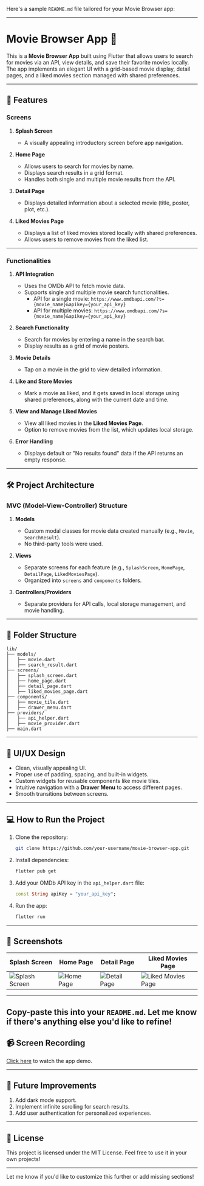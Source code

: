 Here's a sample `README.md` file tailored for your Movie Browser app:

---

# Movie Browser App 🎥

This is a **Movie Browser App** built using Flutter that allows users to search for movies via an API, view details, and save their favorite movies locally. The app implements an elegant UI with a grid-based movie display, detail pages, and a liked movies section managed with shared preferences.

---

## 📱 Features

### Screens
1. **Splash Screen**  
   - A visually appealing introductory screen before app navigation.

2. **Home Page**  
   - Allows users to search for movies by name.  
   - Displays search results in a grid format.  
   - Handles both single and multiple movie results from the API.  

3. **Detail Page**  
   - Displays detailed information about a selected movie (title, poster, plot, etc.).

4. **Liked Movies Page**  
   - Displays a list of liked movies stored locally with shared preferences.  
   - Allows users to remove movies from the liked list.

---

### Functionalities
1. **API Integration**  
   - Uses the OMDb API to fetch movie data.  
   - Supports single and multiple movie search functionalities.  
     - API for a single movie: `https://www.omdbapi.com/?t={movie_name}&apikey={your_api_key}`  
     - API for multiple movies: `https://www.omdbapi.com/?s={movie_name}&apikey={your_api_key}`  

2. **Search Functionality**  
   - Search for movies by entering a name in the search bar.  
   - Display results as a grid of movie posters.

3. **Movie Details**  
   - Tap on a movie in the grid to view detailed information.

4. **Like and Store Movies**  
   - Mark a movie as liked, and it gets saved in local storage using shared preferences, along with the current date and time.

5. **View and Manage Liked Movies**  
   - View all liked movies in the **Liked Movies Page**.  
   - Option to remove movies from the list, which updates local storage.

6. **Error Handling**  
   - Displays default or "No results found" data if the API returns an empty response.

---

## 🛠️ Project Architecture

### MVC (Model-View-Controller) Structure
1. **Models**  
   - Custom modal classes for movie data created manually (e.g., `Movie`, `SearchResult`).  
   - No third-party tools were used.

2. **Views**  
   - Separate screens for each feature (e.g., `SplashScreen`, `HomePage`, `DetailPage`, `LikedMoviesPage`).  
   - Organized into `screens` and `components` folders.

3. **Controllers/Providers**  
   - Separate providers for API calls, local storage management, and movie handling.

---

## 📂 Folder Structure

```
lib/
├── models/
│   ├── movie.dart
│   ├── search_result.dart
├── screens/
│   ├── splash_screen.dart
│   ├── home_page.dart
│   ├── detail_page.dart
│   ├── liked_movies_page.dart
├── components/
│   ├── movie_tile.dart
│   ├── drawer_menu.dart
├── providers/
│   ├── api_helper.dart
│   ├── movie_provider.dart
├── main.dart
```

---

## 🎨 UI/UX Design

- Clean, visually appealing UI.  
- Proper use of padding, spacing, and built-in widgets.  
- Custom widgets for reusable components like movie tiles.  
- Intuitive navigation with a **Drawer Menu** to access different pages.  
- Smooth transitions between screens.

---

## 💻 How to Run the Project

1. Clone the repository:
   ```bash
   git clone https://github.com/your-username/movie-browser-app.git
   ```
2. Install dependencies:
   ```bash
   flutter pub get
   ```
3. Add your OMDb API key in the `api_helper.dart` file:
   ```dart
   const String apiKey = "your_api_key";
   ```
4. Run the app:
   ```bash
   flutter run
   ```

---


## 📸 Screenshots

| **Splash Screen**                          | **Home Page**                          | **Detail Page**                          | **Liked Movies Page**                          |
|--------------------------------------------|----------------------------------------|------------------------------------------|------------------------------------------------|
| ![Splash Screen](https://github.com/user-attachments/assets/e011bbf6-0668-4f9d-b812-0ae62e59b5a3) | ![Home Page](https://github.com/user-attachments/assets/15563fda-92d1-4534-90b9-584b7d983116) | ![Detail Page](https://github.com/user-attachments/assets/a0a1a212-4e8d-4a85-9728-5792bea2ce29) | ![Liked Movies Page](https://github.com/user-attachments/assets/140999ee-2a04-4da2-babc-398a87347ad0) |

---

Copy-paste this into your `README.md`. Let me know if there's anything else you'd like to refine!
---

## 📹 Screen Recording

[Click here]() to watch the app demo.

---

## 🚀 Future Improvements

1. Add dark mode support.  
2. Implement infinite scrolling for search results.  
3. Add user authentication for personalized experiences.  

---

## 📝 License

This project is licensed under the MIT License. Feel free to use it in your own projects!

---

Let me know if you'd like to customize this further or add missing sections!
